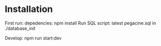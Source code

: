 # Installation

First run:
depedencies: npm install
Run SQL script: latest pegacine.sql in ./database_init

Develop:
npm run start:dev
